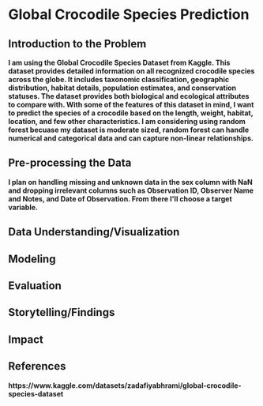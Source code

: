 # Global Crocodile Species Prediction
<H2>Introduction to the Problem</H2>
<b>I am using the Global Crocodile Species Dataset from Kaggle. This dataset provides detailed information on all recognized crocodile species across the globe. It includes taxonomic classification, geographic distribution, habitat details, population estimates, and conservation statuses. The dataset provides both biological and ecological attributes to compare with. With some of the features of this dataset in mind, I want to predict the species of a crocodile based on the length, weight, habitat, location, and few other characteristics. I am considering using random forest becuase my dataset is moderate sized, random forest can handle numerical and categorical data and can capture non-linear relationships.</b>
<h2>Pre-processing the Data</h2>
<b>
I plan on handling missing and unknown data in the sex column with NaN and dropping irrelevant columns such as Observation ID, Observer Name and Notes, and Date of Observation. From there I'll choose a target variable.
</b>
<ul></ul>
<b></b>
<h2>Data Understanding/Visualization</h2>
<b></b>
<h2>Modeling</h2>
<b></b>
<h2>Evaluation</h2>
<b></b>
<h2>Storytelling/Findings</h2>
<b>  </b>
<h2>Impact</h2>
<b> </b>
<h2>References</h2>
<b>https://www.kaggle.com/datasets/zadafiyabhrami/global-crocodile-species-dataset</b>
